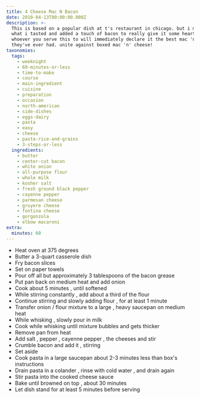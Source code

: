 ```yaml
---
title: 4 Cheese Mac N Bacon
date: 2010-04-13T00:00:00.000Z
description: >-
  This is based on a popular dish at t's restaurant in chicago. but i modified
  what i tasted and added a touch of bacon to really give it some heartiness.
  whoever you serve this to will immediately declare it the best mac 'n' cheese
  they've ever had. unite against boxed mac 'n' cheese!
taxonomies:
  tags:
    - weeknight
    - 60-minutes-or-less
    - time-to-make
    - course
    - main-ingredient
    - cuisine
    - preparation
    - occasion
    - north-american
    - side-dishes
    - eggs-dairy
    - pasta
    - easy
    - cheese
    - pasta-rice-and-grains
    - 3-steps-or-less
  ingredients:
    - butter
    - center-cut bacon
    - white onion
    - all-purpose flour
    - whole milk
    - kosher salt
    - fresh ground black pepper
    - cayenne pepper
    - parmesan cheese
    - gruyere cheese
    - fontina cheese
    - gorgonzola
    - elbow macaroni
extra:
  minutes: 60
---
```

 - Heat oven at 375 degrees
 - Butter a 3-quart casserole dish
 - Fry bacon slices
 - Set on paper towels
 - Pour off all but approximately 3 tablespoons of the bacon grease
 - Put pan back on medium heat and add onion
 - Cook about 5 minutes , until softened
 - While stirring constantly , add about a third of the flour
 - Continue stirring and slowly adding flour , for at least 1 minute
 - Transfer onion / flour mixture to a large , heavy saucepan on medium heat
 - While whisking , slowly pour in milk
 - Cook while whisking until mixture bubbles and gets thicker
 - Remove pan from heat
 - Add salt , pepper , cayenne pepper , the cheeses and stir
 - Crumble bacon and add it , stirring
 - Set aside
 - Cook pasta in a large saucepan about 2-3 minutes less than box's instructions
 - Drain pasta in a colander , rinse with cold water , and drain again
 - Stir pasta into the cooked cheese sauce
 - Bake until browned on top , about 30 minutes
 - Let dish stand for at least 5 minutes before serving
